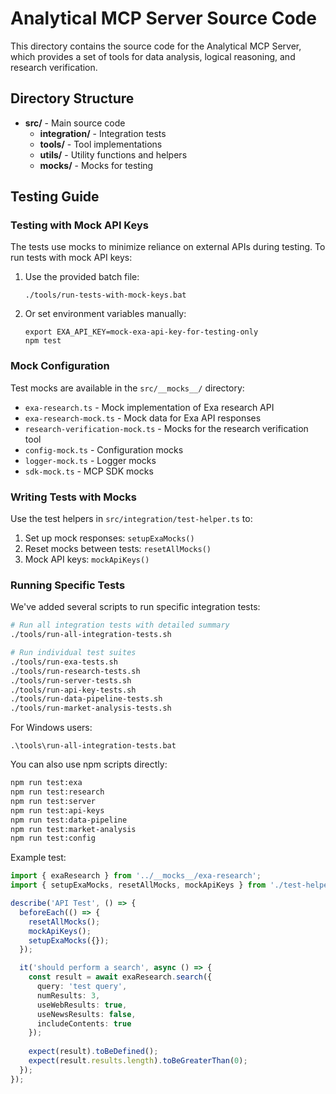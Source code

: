 # Analytical MCP Server Source Code

This directory contains the source code for the Analytical MCP Server, which provides a set of tools for data analysis, logical reasoning, and research verification.

## Directory Structure

- **src/** - Main source code
  - **integration/** - Integration tests
  - **tools/** - Tool implementations
  - **utils/** - Utility functions and helpers
  - **__mocks__/** - Mocks for testing

## Testing Guide

### Testing with Mock API Keys

The tests use mocks to minimize reliance on external APIs during testing. To run tests with mock API keys:

1. Use the provided batch file:
   ```
   ./tools/run-tests-with-mock-keys.bat
   ```

2. Or set environment variables manually:
   ```
   export EXA_API_KEY=mock-exa-api-key-for-testing-only
   npm test
   ```

### Mock Configuration

Test mocks are available in the `src/__mocks__/` directory:

- `exa-research.ts` - Mock implementation of Exa research API
- `exa-research-mock.ts` - Mock data for Exa API responses
- `research-verification-mock.ts` - Mocks for the research verification tool
- `config-mock.ts` - Configuration mocks
- `logger-mock.ts` - Logger mocks
- `sdk-mock.ts` - MCP SDK mocks

### Writing Tests with Mocks

Use the test helpers in `src/integration/test-helper.ts` to:

1. Set up mock responses: `setupExaMocks()`
2. Reset mocks between tests: `resetAllMocks()`
3. Mock API keys: `mockApiKeys()`

### Running Specific Tests

We've added several scripts to run specific integration tests:

```bash
# Run all integration tests with detailed summary
./tools/run-all-integration-tests.sh

# Run individual test suites
./tools/run-exa-tests.sh
./tools/run-research-tests.sh
./tools/run-server-tests.sh
./tools/run-api-key-tests.sh
./tools/run-data-pipeline-tests.sh
./tools/run-market-analysis-tests.sh
```

For Windows users:
```batch
.\tools\run-all-integration-tests.bat
```

You can also use npm scripts directly:
```bash
npm run test:exa
npm run test:research
npm run test:server
npm run test:api-keys
npm run test:data-pipeline
npm run test:market-analysis
npm run test:config
```

Example test:

```typescript
import { exaResearch } from '../__mocks__/exa-research';
import { setupExaMocks, resetAllMocks, mockApiKeys } from './test-helper';

describe('API Test', () => {
  beforeEach(() => {
    resetAllMocks();
    mockApiKeys();
    setupExaMocks({});
  });

  it('should perform a search', async () => {
    const result = await exaResearch.search({
      query: 'test query',
      numResults: 3,
      useWebResults: true,
      useNewsResults: false,
      includeContents: true
    });
    
    expect(result).toBeDefined();
    expect(result.results.length).toBeGreaterThan(0);
  });
});
```